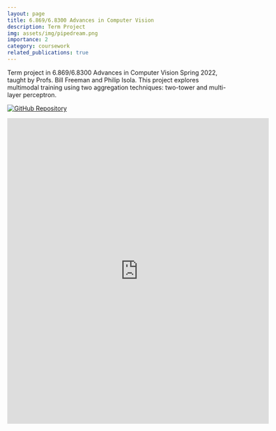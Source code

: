 ```yaml
---
layout: page
title: 6.869/6.8300 Advances in Computer Vision
description: Term Project
img: assets/img/pipedream.png
importance: 2
category: coursework
related_publications: true
---
```


Term project in 6.869/6.8300 Advances in Computer Vision Spring 2022, taught by Profs. Bill Freeman and Philip Isola. This project explores multimodal training using two aggregation techniques: two-tower and multi-layer perceptron.

[![GitHub Repository](https://img.shields.io/badge/Github-Repository-blue?style=flat-square&logo=github)](https://github.com/saqzhao/Mirror-of-6.8610)

<embed src="https://saqzhao.github.io/assets/projects/6_869_Term_Paper.pdf" width="600" height="700" type="application/pdf" />
